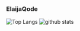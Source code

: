 
### ElaijaQode

![Top Langs](https://github-readme-stats.vercel.app/api/top-langs/?username=elaijaqode&hide=html)
![github stats](https://github-readme-stats.vercel.app/api?username=elaijaqode&show_icons=true&count_private=true&line_height=33)

